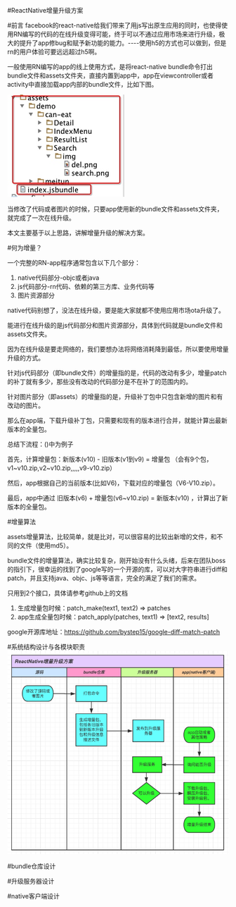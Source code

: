 #ReactNative增量升级方案

#前言
facebook的react-native给我们带来了用js写出原生应用的同时，也使得使用RN编写的代码的在线升级变得可能，终于可以不通过应用市场来进行升级，极大的提升了app修bug和赋予新功能的能力。----使用h5的方式也可以做到，但是rn的用户体验可要远远超过h5啊。

一般使用RN编写的app的线上使用方式，是将react-native bundle命令打出bundle文件和assets文件夹，直接内置到app中，app在viewcontroller或者activity中直接加载app内部的bundle文件，比如下图。

![](media/14534499414604.jpg)


当修改了代码或者图片的时候，只要app使用新的bundle文件和assets文件夹，就完成了一次在线升级。

本文主要基于以上思路，讲解增量升级的解决方案。

#何为增量？

 一个完整的RN-app程序通常包含以下几个部分：
 
 1. native代码部分-objc或者java
 2. js代码部分-rn代码、依赖的第三方库、业务代码等
 3. 图片资源部分

native代码别想了，没法在线升级，要是能大家就都不使用应用市场ota升级了。
 
能进行在线升级的是js代码部分和图片资源部分，具体到代码就是bundle文件和assets文件夹。

因为在线升级是要走网络的，我们要想办法将网络消耗降到最低，所以要使用增量升级的方式。

针对js代码部分（即bundle文件）的增量指的是，代码的改动有多少，增量patch的补丁就有多少，那些没有改动的代码部分是不在补丁的范围内的。

针对图片部分（即assets）的增量指的是，升级补丁包中只包含新增的图片和有改动的图片。

那么在app端，下载升级补丁包，只需要和现有的版本进行合并，就能计算出最新版本的全量包。

总结下流程：()中为例子

首先，计算增量包：新版本(v10) - 旧版本(v1到v9) = 增量包 （会有9个包，v1~v10.zip,v2~v10.zip,,,,,v9-v10.zip）

然后，app根据自己的当前版本(比如V6)，下载对应的增量包（V6-V10.zip）。

最后，app中通过 旧版本(v6) + 增量包(v6~v10.zip) = 新版本(v10) ，计算出了新版本的全量包。

 
#增量算法
 
 assets增量算法，比较简单，就是比对，可以很容易的比较出新增的文件，和不同的文件（使用md5）。
 
 bundle文件的增量算法，确实比较复杂，刚开始没有什么头绪，后来在团队boss的指引下，很幸运的找到了google写的一个开源的库，可以对大字符串进行diff和patch，并且支持java、objc、js等等语言，完全的满足了我们的需求。

只用到2个接口，具体请参考github上的文档

1. 生成增量包时候：patch_make(text1, text2) => patches 
2. app生成全量包时候：patch_apply(patches, text1) => [text2, results]

google开源库地址：https://github.com/bystep15/google-diff-match-patch

#系统结构设计与各模块职责
![312313123](media/312313123.png)


#bundle仓库设计

#升级服务器设计

#native客户端设计

